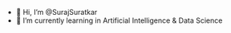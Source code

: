 - 👋 Hi, I’m @SurajSuratkar
- 🌱 I’m currently learning in Artificial Intelligence & Data Science



<!---
SurajSuratkar/SurajSuratkar is a ✨ special ✨ repository because its `README.md` (this file) appears on your GitHub profile.
You can click the Preview link to take a look at your changes.
--->
